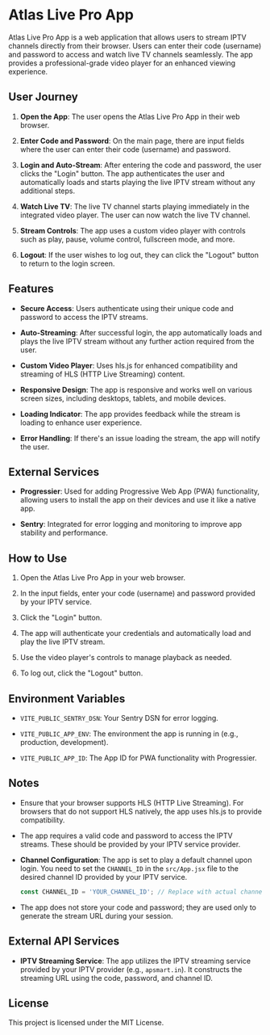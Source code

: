 # Atlas Live Pro App

Atlas Live Pro App is a web application that allows users to stream IPTV channels directly from their browser. Users can enter their code (username) and password to access and watch live TV channels seamlessly. The app provides a professional-grade video player for an enhanced viewing experience.

## User Journey

1. **Open the App**: The user opens the Atlas Live Pro App in their web browser.

2. **Enter Code and Password**: On the main page, there are input fields where the user can enter their code (username) and password.

3. **Login and Auto-Stream**: After entering the code and password, the user clicks the "Login" button. The app authenticates the user and automatically loads and starts playing the live IPTV stream without any additional steps.

4. **Watch Live TV**: The live TV channel starts playing immediately in the integrated video player. The user can now watch the live TV channel.

5. **Stream Controls**: The app uses a custom video player with controls such as play, pause, volume control, fullscreen mode, and more.

6. **Logout**: If the user wishes to log out, they can click the "Logout" button to return to the login screen.

## Features

- **Secure Access**: Users authenticate using their unique code and password to access the IPTV streams.

- **Auto-Streaming**: After successful login, the app automatically loads and plays the live IPTV stream without any further action required from the user.

- **Custom Video Player**: Uses hls.js for enhanced compatibility and streaming of HLS (HTTP Live Streaming) content.

- **Responsive Design**: The app is responsive and works well on various screen sizes, including desktops, tablets, and mobile devices.

- **Loading Indicator**: The app provides feedback while the stream is loading to enhance user experience.

- **Error Handling**: If there's an issue loading the stream, the app will notify the user.

## External Services

- **Progressier**: Used for adding Progressive Web App (PWA) functionality, allowing users to install the app on their devices and use it like a native app.

- **Sentry**: Integrated for error logging and monitoring to improve app stability and performance.

## How to Use

1. Open the Atlas Live Pro App in your web browser.

2. In the input fields, enter your code (username) and password provided by your IPTV service.

3. Click the "Login" button.

4. The app will authenticate your credentials and automatically load and play the live IPTV stream.

5. Use the video player's controls to manage playback as needed.

6. To log out, click the "Logout" button.

## Environment Variables

- `VITE_PUBLIC_SENTRY_DSN`: Your Sentry DSN for error logging.

- `VITE_PUBLIC_APP_ENV`: The environment the app is running in (e.g., production, development).

- `VITE_PUBLIC_APP_ID`: The App ID for PWA functionality with Progressier.

## Notes

- Ensure that your browser supports HLS (HTTP Live Streaming). For browsers that do not support HLS natively, the app uses hls.js to provide compatibility.

- The app requires a valid code and password to access the IPTV streams. These should be provided by your IPTV service provider.

- **Channel Configuration**: The app is set to play a default channel upon login. You need to set the `CHANNEL_ID` in the `src/App.jsx` file to the desired channel ID provided by your IPTV service.

  ```javascript
  const CHANNEL_ID = 'YOUR_CHANNEL_ID'; // Replace with actual channel ID
  ```

- The app does not store your code and password; they are used only to generate the stream URL during your session.

## External API Services

- **IPTV Streaming Service**: The app utilizes the IPTV streaming service provided by your IPTV provider (e.g., `apsmart.in`). It constructs the streaming URL using the code, password, and channel ID.

## License

This project is licensed under the MIT License.